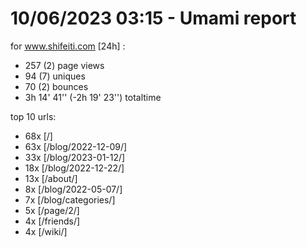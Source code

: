 # 10/06/2023 03:15 - Umami report
for www.shifeiti.com [24h] :

 - 257 (2) page views
 - 94 (7) uniques
 - 70 (2) bounces
 - 3h 14' 41'' (-2h 19' 23'') totaltime


top 10 urls:
 - 68x [/]
 - 63x [/blog/2022-12-09/]
 - 33x [/blog/2023-01-12/]
 - 18x [/blog/2022-12-22/]
 - 13x [/about/]
 - 8x [/blog/2022-05-07/]
 - 7x [/blog/categories/]
 - 5x [/page/2/]
 - 4x [/friends/]
 - 4x [/wiki/]


